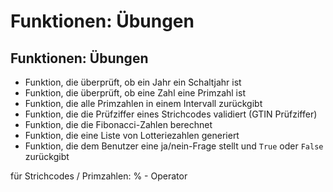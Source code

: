 # Funktionen: Übungen

## Funktionen: Übungen

- Funktion, die überprüft, ob ein Jahr ein Schaltjahr ist
- Funktion, die überprüft, ob eine Zahl eine Primzahl ist
- Funktion, die alle Primzahlen in einem Intervall zurückgibt
- Funktion, die die Prüfziffer eines Strichcodes validiert (GTIN Prüfziffer)
- Funktion, die die Fibonacci-Zahlen berechnet
- Funktion, die eine Liste von Lotteriezahlen generiert
- Funktion, die dem Benutzer eine ja/nein-Frage stellt und `True` oder `False` zurückgibt

für Strichcodes / Primzahlen: % - Operator
